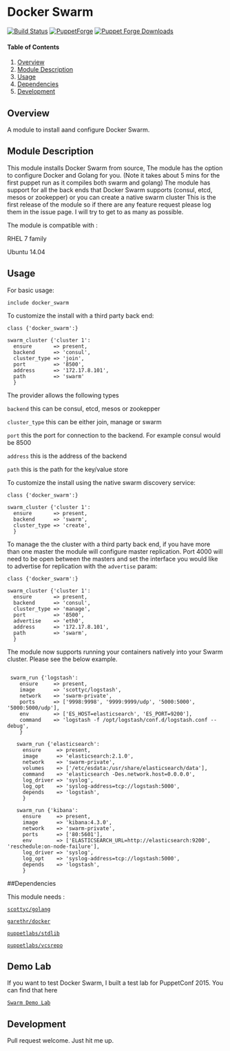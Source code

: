 # Docker Swarm

[![Build Status](https://travis-ci.org/scotty-c/puppet-docker_swarm.svg?branch=master)](https://travis-ci.org/scotty-c/puppet-docker_swarm) [![PuppetForge](http://img.shields.io/puppetforge/v/scottyc/docker_swarm.svg)](https://forge.puppetlabs.com/scottyc/docker_swarm) [![Puppet Forge Downloads](http://img.shields.io/puppetforge/dt/scottyc/docker_swarm.svg)](https://forge.puppetlabs.com/scottyc/docker_swarm)

#### Table of Contents

1. [Overview](#overview)
2. [Module Description](#module-description)
3. [Usage](#usage)
4. [Dependencies](#dependencies) 
5. [Development](#development)

## Overview

A module to install aand configure Docker Swarm.

## Module Description

This module installs Docker Swarm from source, The module has the option to configure Docker and Golang for you. (Note it takes about 5 mins for the first puppet run as it compiles both swarm and golang)
The module has support for all the back ends that Docker Swarm supports (consul, etcd, mesos or zookepper) or you can create a native swarm cluster
This is the first release of the module so if there are any feature request please log them in the issue page. I will try to get to as many as possible.


The module is compatible with :

RHEL 7 family

Ubuntu 14.04


## Usage
For basic usage:
```
include docker_swarm
```
To customize the install with a third party back end:
```puppet
class {'docker_swarm':}

swarm_cluster {'cluster 1':
  ensure       => present,
  backend      => 'consul',
  cluster_type => 'join',
  port         => '8500',
  address      => '172.17.8.101',
  path         => 'swarm'
  } 
```
The provider allows the following types

````backend```` this can be consul, etcd, mesos or zookepper


`````cluster_type````` this can be either join, manage or swarm


````port```` this the port for connection to the backend. For example consul would be 8500

 
````address```` this is the address of the backend



````path```` this is the path for the key/value store


To customize the install using the native swarm discovery service:
```puppet
class {'docker_swarm':}

swarm_cluster {'cluster 1':
  ensure       => present,
  backend      => 'swarm',
  cluster_type => 'create',
  } 
```

To manage the the cluster with a third party back end, if you have more than one master the  module will configure master replication. Port 4000 will need to be open between the masters and set the interface you would like to  advertise for replication with the ```advertise``` param:
```puppet
class {'docker_swarm':}

swarm_cluster {'cluster 1':
  ensure       => present,
  backend      => 'consul',
  cluster_type => 'manage',
  port         => '8500',
  advertise    => 'eth0', 
  address      => '172.17.8.101',
  path         => 'swarm', 
  } 
```

The module now supports running your containers natively into your Swarm cluster. Please see the below example.
````puppet

 swarm_run {'logstash':
    ensure     => present,
    image      => 'scottyc/logstash',
    network    => 'swarm-private',
    ports      => ['9998:9998', '9999:9999/udp', '5000:5000', '5000:5000/udp'],
    env        => ['ES_HOST=elasticsearch', 'ES_PORT=9200'],
    command    => 'logstash -f /opt/logstash/conf.d/logstash.conf --debug',
    }

   swarm_run {'elasticsearch':
     ensure     => present,
     image      => 'elasticsearch:2.1.0',
     network    => 'swarm-private',
     volumes    => ['/etc/esdata:/usr/share/elasticsearch/data'],
     command    => 'elasticsearch -Des.network.host=0.0.0.0',
     log_driver => 'syslog',
     log_opt    => 'syslog-address=tcp://logstash:5000',
     depends    => 'logstash',
     }
   
   swarm_run {'kibana':
     ensure     => present,
     image      => 'kibana:4.3.0',
     network    => 'swarm-private',
     ports      => ['80:5601'],
     env        => ['ELASTICSEARCH_URL=http://elasticsearch:9200', 'reschedule:on-node-failure'],
     log_driver => 'syslog',
     log_opt    => 'syslog-address=tcp://logstash:5000',
     depends    => 'logstash',
     }
````

##Dependencies 

This module needs : 

[`scottyc/golang`](https://github.com/scotty-c/puppet-golang)

[`garethr/docker`](https://github.com/garethr/garethr-docker)

[`puppetlabs/stdlib`](https://github.com/puppetlabs/puppetlabs-stdlib)

[`puppetlabs/vcsrepo`](https://github.com/puppetlabs/puppetlabs-vcsrepo)

## Demo Lab

If you want to test Docker Swarm, I built a test lab for PuppetConf 2015. You can find that here


[`Swarm Demo Lab`](https://github.com/scotty-c/puppet-meetup)


## Development

Pull request welcome. Just hit me up.
